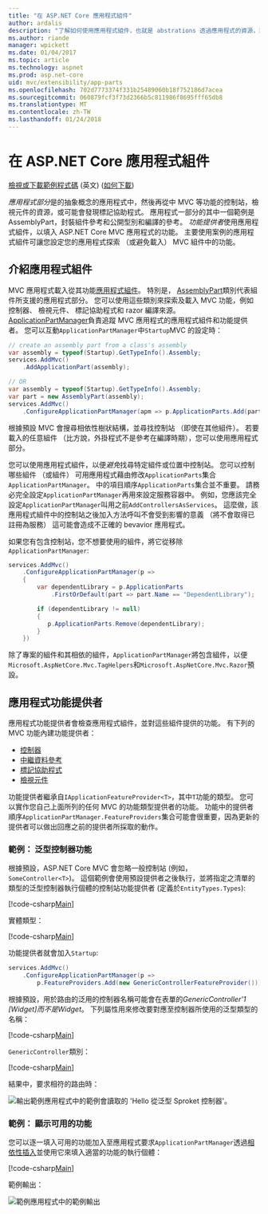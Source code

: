 ```yaml
---
title: "在 ASP.NET Core 應用程式組件"
author: ardalis
description: "了解如何使用應用程式組件，也就是 abstrations 透過應用程式的資源，設定您的應用程式探索，或避免功能載入的組件。"
ms.author: riande
manager: wpickett
ms.date: 01/04/2017
ms.topic: article
ms.technology: aspnet
ms.prod: asp.net-core
uid: mvc/extensibility/app-parts
ms.openlocfilehash: 702d7773374f331b25489060b18f752186d7acea
ms.sourcegitcommit: 060879fcf3f73d2366b5c811986f8695fff65db8
ms.translationtype: MT
ms.contentlocale: zh-TW
ms.lasthandoff: 01/24/2018
---
```

# <a name="application-parts-in-aspnet-core"></a>在 ASP.NET Core 應用程式組件

[檢視或下載範例程式碼](https://github.com/aspnet/Docs/tree/master/aspnetcore/mvc/advanced/app-parts/sample) \(英文\) ([如何下載](xref:tutorials/index#how-to-download-a-sample))

*應用程式部分*是的抽象概念的應用程式中，然後再從中 MVC 等功能的控制站，檢視元件的資源，或可能會發現標記協助程式。 應用程式一部分的其中一個範例是 AssemblyPart，封裝組件參考和公開型別和編譯的參考。 *功能提供者*使用應用程式組件，以填入 ASP.NET Core MVC 應用程式的功能。 主要使用案例的應用程式組件可讓您設定您的應用程式探索 （或避免載入） MVC 組件中的功能。

## <a name="introducing-application-parts"></a>介紹應用程式組件

MVC 應用程式載入從其功能[應用程式組件](/aspnet/core/api/microsoft.aspnetcore.mvc.applicationparts.applicationpart)。 特別是， [AssemblyPart](/aspnet/core/api/microsoft.aspnetcore.mvc.applicationparts.assemblypart#Microsoft_AspNetCore_Mvc_ApplicationParts_AssemblyPart)類別代表組件所支援的應用程式部分。 您可以使用這些類別來探索及載入 MVC 功能，例如控制器、 檢視元件、 標記協助程式和 razor 編譯來源。 [ApplicationPartManager](/aspnet/core/api/microsoft.aspnetcore.mvc.applicationparts.applicationpartmanager)負責追蹤 MVC 應用程式的應用程式組件和功能提供者。 您可以互動`ApplicationPartManager`中`Startup`MVC 的設定時：

```csharp
// create an assembly part from a class's assembly
var assembly = typeof(Startup).GetTypeInfo().Assembly;
services.AddMvc()
    .AddApplicationPart(assembly);

// OR
var assembly = typeof(Startup).GetTypeInfo().Assembly;
var part = new AssemblyPart(assembly);
services.AddMvc()
    .ConfigureApplicationPartManager(apm => p.ApplicationParts.Add(part));
```

根據預設 MVC 會搜尋相依性樹狀結構，並尋找控制站 （即使在其他組件）。 若要載入的任意組件 （比方說，外掛程式不是參考在編譯時期），您可以使用應用程式部分。

您可以使用應用程式組件，以便*避免*找尋特定組件或位置中控制站。 您可以控制哪些組件 （或組件） 可用應用程式藉由修改`ApplicationParts`集合`ApplicationPartManager`。 中的項目順序`ApplicationParts`集合並不重要。 請務必完全設定`ApplicationPartManager`再用來設定服務容器中。 例如，您應該完全設定`ApplicationPartManager`叫用之前`AddControllersAsServices`。 這麼做，該應用程式組件中的控制站之後加入方法呼叫不會受到影響的意義 （將不會取得已註冊為服務） 這可能會造成不正確的 bevavior 應用程式。

如果您有包含控制站，您不想要使用的組件，將它從移除`ApplicationPartManager`:

```csharp
services.AddMvc()
    .ConfigureApplicationPartManager(p =>
    {
        var dependentLibrary = p.ApplicationParts
            .FirstOrDefault(part => part.Name == "DependentLibrary");

        if (dependentLibrary != null)
        {
           p.ApplicationParts.Remove(dependentLibrary);
        }
    })
```

除了專案的組件和其相依的組件，`ApplicationPartManager`將包含組件，以便`Microsoft.AspNetCore.Mvc.TagHelpers`和`Microsoft.AspNetCore.Mvc.Razor`預設。

## <a name="application-feature-providers"></a>應用程式功能提供者

應用程式功能提供者會檢查應用程式組件，並對這些組件提供的功能。 有下列的 MVC 功能內建功能提供者：

* [控制器](https://docs.microsoft.com/aspnet/core/api/microsoft.aspnetcore.mvc.controllers.controllerfeatureprovider)
* [中繼資料參考](https://docs.microsoft.com/aspnet/core/api/microsoft.aspnetcore.mvc.razor.compilation.metadatareferencefeatureprovider)
* [標記協助程式](https://docs.microsoft.com/aspnet/core/api/microsoft.aspnetcore.mvc.razor.taghelpers.taghelperfeatureprovider)
* [檢視元件](https://docs.microsoft.com/aspnet/core/api/microsoft.aspnetcore.mvc.viewcomponents.viewcomponentfeatureprovider)

功能提供者繼承自`IApplicationFeatureProvider<T>`，其中`T`功能的類型。 您可以實作您自己上面所列的任何 MVC 的功能類型提供者的功能。 功能中的提供者順序`ApplicationPartManager.FeatureProviders`集合可能會很重要，因為更新的提供者可以做出回應之前的提供者所採取的動作。

### <a name="sample-generic-controller-feature"></a>範例： 泛型控制器功能

根據預設，ASP.NET Core MVC 會忽略一般控制站 (例如， `SomeController<T>`)。 這個範例會使用預設提供者之後執行，並將指定之清單的類型的泛型控制器執行個體的控制站功能提供者 (定義於`EntityTypes.Types`):

[!code-csharp[Main](./app-parts/sample/AppPartsSample/GenericControllerFeatureProvider.cs?highlight=13&range=18-36)]

實體類型：

[!code-csharp[Main](./app-parts/sample/AppPartsSample/Model/EntityTypes.cs?range=6-16)]

功能提供者就會加入`Startup`:

```csharp
services.AddMvc()
    .ConfigureApplicationPartManager(p => 
        p.FeatureProviders.Add(new GenericControllerFeatureProvider()));
```

根據預設，用於路由的泛用的控制器名稱可能會在表單的*GenericController'1 [Widget]*而不是*Widget*。 下列屬性用來修改要對應至控制器所使用的泛型類型的名稱：

[!code-csharp[Main](./app-parts/sample/AppPartsSample/GenericControllerNameConvention.cs)]

`GenericController`類別：

[!code-csharp[Main](./app-parts/sample/AppPartsSample/GenericController.cs?highlight=5-6)]

結果中，要求相符的路由時：

![輸出範例應用程式中的範例會讀取的 'Hello 從泛型 Sproket 控制器'。](app-parts/_static/generic-controller.png)

### <a name="sample-display-available-features"></a>範例： 顯示可用的功能

您可以逐一填入可用的功能加入至應用程式要求`ApplicationPartManager`透過[相依性插入](../../fundamentals/dependency-injection.md)並使用它來填入適當的功能的執行個體：

[!code-csharp[Main](./app-parts/sample/AppPartsSample/Controllers/FeaturesController.cs?highlight=16,25-27)]

範例輸出：

![範例應用程式中的範例輸出](app-parts/_static/available-features.png)
